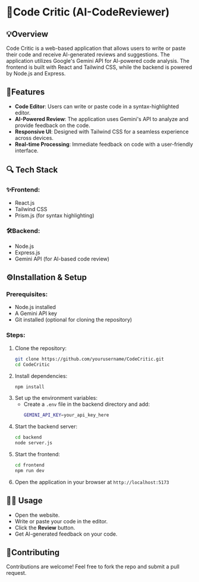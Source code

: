 # 🤖Code Critic (AI-CodeReviewer)

## 💡Overview
Code Critic is a web-based application that allows users to write or paste their code and receive AI-generated reviews and suggestions. The application utilizes Google's Gemini API for AI-powered code analysis. The frontend is built with React and Tailwind CSS, while the backend is powered by Node.js and Express.

## 🚀Features
- **Code Editor**: Users can write or paste code in a syntax-highlighted editor.
- **AI-Powered Review**: The application uses Gemini's API to analyze and provide feedback on the code.
- **Responsive UI**: Designed with Tailwind CSS for a seamless experience across devices.
- **Real-time Processing**: Immediate feedback on code with a user-friendly interface.

## 🔍 Tech Stack
### ✨Frontend:
- React.js
- Tailwind CSS
- Prism.js (for syntax highlighting)

### 🛠️Backend:
- Node.js
- Express.js
- Gemini API (for AI-based code review)

## ⚙️Installation & Setup
### Prerequisites:
- Node.js installed
- A Gemini API key
- Git installed (optional for cloning the repository)

### Steps:
1. Clone the repository:
   ```sh
   git clone https://github.com/yourusername/CodeCritic.git
   cd CodeCritic
   ```
2. Install dependencies:
   ```sh
   npm install
   ```
3. Set up the environment variables:
   - Create a `.env` file in the backend directory and add:
     ```sh
     GEMINI_API_KEY=your_api_key_here
     ```
4. Start the backend server:
   ```sh
   cd backend
   node server.js
   ```
5. Start the frontend:
   ```sh
   cd frontend
   npm run dev
   ```
6. Open the application in your browser at `http://localhost:5173`

## 🧑‍💻 Usage
- Open the website.
- Write or paste your code in the editor.
- Click the **Review** button.
- Get AI-generated feedback on your code.

## 🤝Contributing
Contributions are welcome! Feel free to fork the repo and submit a pull request.



